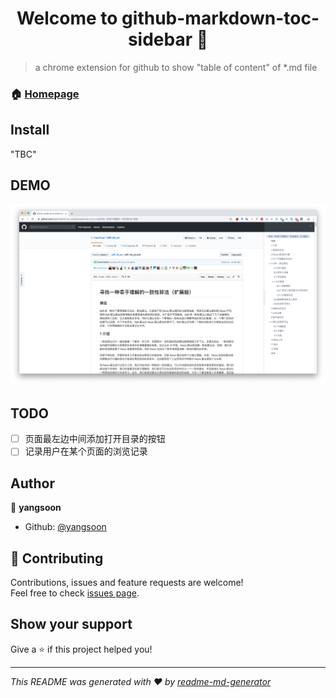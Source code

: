 <h1 align="center">Welcome to github-markdown-toc-sidebar 👋</h1>
<p>
</p>

> a chrome extension for github to show &#34;table of content&#34; of *.md file

### 🏠 [Homepage](https://github.com/yangsoon/github-markdown-toc-sidebar)

## Install

"TBC"

## DEMO

![](./img/demo.png)

## TODO

* [ ] 页面最左边中间添加打开目录的按钮
* [ ] 记录用户在某个页面的浏览记录

## Author

👤 **yangsoon**

* Github: [@yangsoon](https://github.com/yangsoon)

## 🤝 Contributing

Contributions, issues and feature requests are welcome!<br />Feel free to check [issues page](https://github.com/yangsoon/github-markdown-toc-sidebar/issues).

## Show your support

Give a ⭐️ if this project helped you!

***
_This README was generated with ❤️ by [readme-md-generator](https://github.com/kefranabg/readme-md-generator)_